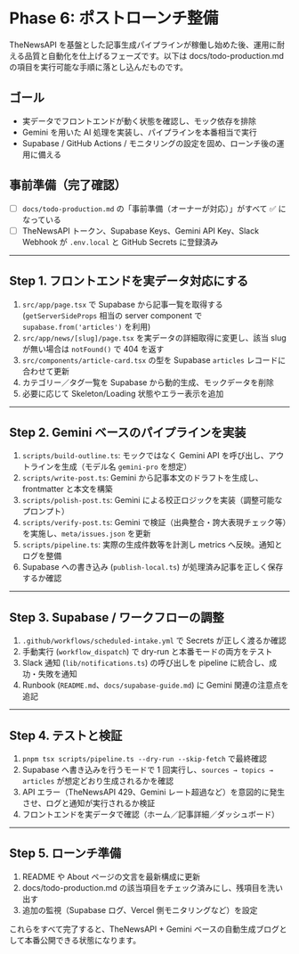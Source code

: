 # Phase 6: ポストローンチ整備

TheNewsAPI を基盤とした記事生成パイプラインが稼働し始めた後、運用に耐える品質と自動化を仕上げるフェーズです。以下は docs/todo-production.md の項目を実行可能な手順に落とし込んだものです。

## ゴール
- 実データでフロントエンドが動く状態を確認し、モック依存を排除
- Gemini を用いた AI 処理を実装し、パイプラインを本番相当で実行
- Supabase / GitHub Actions / モニタリングの設定を固め、ローンチ後の運用に備える

## 事前準備（完了確認）
- [ ] `docs/todo-production.md` の「事前準備（オーナーが対応）」がすべて ✅ になっている
- [ ] TheNewsAPI トークン、Supabase Keys、Gemini API Key、Slack Webhook が `.env.local` と GitHub Secrets に登録済み

---

## Step 1. フロントエンドを実データ対応にする
1. `src/app/page.tsx` で Supabase から記事一覧を取得する (`getServerSideProps` 相当の server component で `supabase.from('articles')` を利用)
2. `src/app/news/[slug]/page.tsx` を実データの詳細取得に変更し、該当 slug が無い場合は `notFound()` で 404 を返す
3. `src/components/article-card.tsx` の型を Supabase `articles` レコードに合わせて更新
4. カテゴリー／タグ一覧を Supabase から動的生成、モックデータを削除
5. 必要に応じて Skeleton/Loading 状態やエラー表示を追加

---

## Step 2. Gemini ベースのパイプラインを実装
1. `scripts/build-outline.ts`: モックではなく Gemini API を呼び出し、アウトラインを生成（モデル名 `gemini-pro` を想定）
2. `scripts/write-post.ts`: Gemini から記事本文のドラフトを生成し、frontmatter と本文を構築
3. `scripts/polish-post.ts`: Gemini による校正ロジックを実装（調整可能なプロンプト）
4. `scripts/verify-post.ts`: Gemini で検証（出典整合・誇大表現チェック等）を実施し、`meta/issues.json` を更新
5. `scripts/pipeline.ts`: 実際の生成件数等を計測し metrics へ反映。通知とログを整備
6. Supabase への書き込み (`publish-local.ts`) が処理済み記事を正しく保存するか確認

---

## Step 3. Supabase / ワークフローの調整
1. `.github/workflows/scheduled-intake.yml` で Secrets が正しく渡るか確認
2. 手動実行 (`workflow_dispatch`) で dry-run と本番モードの両方をテスト
3. Slack 通知 (`lib/notifications.ts`) の呼び出しを pipeline に統合し、成功・失敗を通知
4. Runbook (`README.md`、`docs/supabase-guide.md`) に Gemini 関連の注意点を追記

---

## Step 4. テストと検証
1. `pnpm tsx scripts/pipeline.ts --dry-run --skip-fetch` で最終確認
2. Supabase へ書き込みを行うモードで 1 回実行し、`sources → topics → articles` が想定どおり生成されるかを確認
3. API エラー（TheNewsAPI 429、Gemini レート超過など）を意図的に発生させ、ログと通知が実行されるか検証
4. フロントエンドを実データで確認（ホーム／記事詳細／ダッシュボード）

---

## Step 5. ローンチ準備
1. README や About ページの文言を最新構成に更新
2. docs/todo-production.md の該当項目をチェック済みにし、残項目を洗い出す
3. 追加の監視（Supabase ログ、Vercel 側モニタリングなど）を設定

これらをすべて完了すると、TheNewsAPI + Gemini ベースの自動生成ブログとして本番公開できる状態になります。
